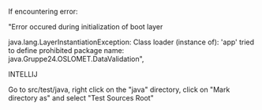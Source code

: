 If encountering error:

"Error occured during initialization of boot layer

java.lang.LayerInstantiationException: Class loader (instance of): 'app' tried to define prohibited package name: java.Gruppe24.OSLOMET.DataValidation",


INTELLIJ

Go to src/test/java,
right click on the "java" directory,
click on "Mark directory as" and 
select "Test Sources Root"